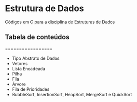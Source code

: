 # Estrutura de Dados
Códigos em C para a disciplina de Estruturas de Dados

<h2>Tabela de conteúdos</h2>

=================
<!--ts-->
   * Tipo Abstrato de Dados
   * Vetores
   * Lista Encadeada
   * Pilha
   * Fila
   * Árvore
   * Fila de Prioridades
   * BubbleSort, InsertionSort, HeapSort, MergeSort e QuickSort
<!--te-->
